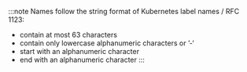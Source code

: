 :::note
Names follow the string format of Kubernetes label names / RFC 1123:

- contain at most 63 characters
- contain only lowercase alphanumeric characters or ’-‘
- start with an alphanumeric character
- end with an alphanumeric character
:::
